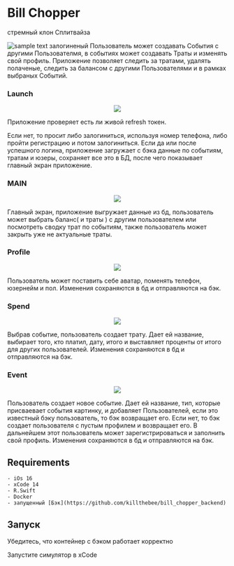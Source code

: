 # Bill Chopper
стремный клон Сплитвайза

![sample text](https://github.com/killthebee/BillChopper/blob/main/repositoryImages/cover.png)
залогиненый Пользователь может создавать События с другими Пользователмя, в событиях может создавать Траты и изменять свой профиль. Приложение позволяет следить за тратами, удалять полаченые, следить за балансом с другими Пользователями и в рамках выбраных Событий.
### Launch
<p align="center">
  <img src="https://github.com/killthebee/BillChopper/blob/main/GIFS/launch.gif"/>
</p>
Приложение проверяет есть ли живой refresh токен.

Если нет, то просит либо залогиниться, используя номер телефона, либо пройти регистрацию и потом залогиниться.
Если да или после успешного логина, приложение загружает с бэка данные по событиям, тратам и юзеры, сохраняет все это в БД, после чего показывает главный экран приложение.

### MAIN
<p align="center">
  <img src="https://github.com/killthebee/BillChopper/blob/main/GIFS/main.gif"/>
</p>

Главный экран, приложение выгружает данные из бд, пользователь может выбрать баланс( и траты ) с другим пользователем или посмотреть сводку трат по событиям, также пользователь может закрыть уже не актуальные траты.

### Profile
<p align="center">
  <img src="https://github.com/killthebee/BillChopper/blob/main/GIFS/profile.gif"/>
</p>

Пользователь может поставить себе аватар, поменять телефон, юзернейм и пол. Изменения сохраняются в бд и отправляются на бэк.

### Spend
<p align="center">
  <img src="https://github.com/killthebee/BillChopper/blob/main/GIFS/spend.gif"/>
</p>

Выбрав событие, пользователь создает трату. Дает ей название, выбирает того, кто платил, дату, итого и выставляет проценты от итого для других пользователей. Изменения сохраняются в бд и отправляются на бэк.

### Event
<p align="center">
  <img src="https://github.com/killthebee/BillChopper/blob/main/GIFS/event.gif"/>
</p>

Пользователь создает новое событие. Дает ей название, тип, которые присваевает события картинку, и добавляет Пользователей, если это известный бэку пользователь, то бэк возвращает его. Если нет, то бэк создает пользователя с пустым профилем и возвращает его. В дальнейшем этот пользователь может зарегистрироваться и заполнить свой профиль. Изменения сохраняются в бд и отправляются на бэк.

## Requirements


```
- iOs 16
- xCode 14
- R.Swift
- Docker
- запущенный [Бэк](https://github.com/killthebee/bill_chopper_backend)
```

## Запуск
Убедитесь, что контейнер с бэком работает корректно

Запустите симулятор в xCode


